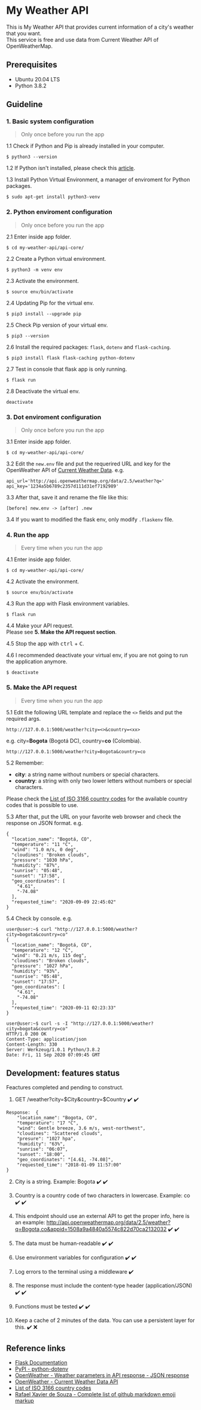 # My Weather API
This is My Weather API that provides current information of a city's weather that you want.<br>
This service is free and use data from Current Weather API of OpenWeatherMap.

## Prerequisites
* Ubuntu 20.04 LTS
* Python 3.8.2

## Guideline

### 1. Basic system configuration
> Only once before you run the app

1.1 Check if Python and Pip is already installed in your computer.
```
$ python3 --version
```

1.2 If Python isn't installed, please check this [article](https://docs.python-guide.org/starting/install3/linux/).

1.3 Install Python Virtual Environment, a manager of enviroment for Python packages.
```
$ sudo apt-get install python3-venv
```

### 2. Python enviroment configuration
> Only once before you run the app

2.1 Enter inside app folder.
```
$ cd my-weather-api/api-core/
```

2.2 Create a Python virtual environment.
```
$ python3 -m venv env
```

2.3 Activate the environment.
```
$ source env/bin/activate
```

2.4 Updating Pip for the virtual env.
```
$ pip3 install --upgrade pip
```

2.5 Check Pip version of your virtual env.
```
$ pip3 --version
```

2.6 Install the required packages: `flask`, `dotenv` and `flask-caching`.
```
$ pip3 install flask flask-caching python-dotenv
```

2.7 Test in console that flask app is only running.
```
$ flask run
```

2.8 Deactivate the virtual env.
```
deactivate
```

### 3. Dot enviroment configuration
> Only once before you run the app

3.1 Enter inside app folder.
```
$ cd my-weather-api/api-core/
```

3.2 Edit the `new.env` file and put the requerired URL and key for the OpenWeather API of [Current Weather Data](https://openweathermap.org/current). e.g.<br>
```
api_url='http://api.openweathermap.org/data/2.5/weather?q='
api_key='1234a5b6789c2357d111d31ef7192989'
```

3.3 After that, save it and rename the file like this:
```
[before] new.env -> [after] .new
```

3.4 If you want to modified the flask env, only modify `.flaskenv` file.

### 4. Run the app
> Every time when you run the app

4.1 Enter inside app folder.
```
$ cd my-weather-api/api-core/
```

4.2 Activate the environment.
```
$ source env/bin/activate
```

4.3 Run the app with Flask environment variables. 
```
$ flask run
```

4.4 Make your API request.<br>
Please see **5. Make the API request section**.

4.5 Stop the app with <kbd>ctrl</kbd> + <kbd>C</kbd>.

4.6 I recommended deactivate your virtual env, if you are not going to run the application anymore.
```
$ deactivate
```

### 5. Make the API request
> Every time when you run the app

5.1 Edit the following URL template and replace the `<>` fields and put the required args.
```
http://127.0.0.1:5000/weather?city=<>&country=<xx>
```

e.g. city=**Bogota** (Bogotá DC), country=**co** (Colombia).
```
http://127.0.0.1:5000/weather?city=Bogota&country=co
```

5.2 Remember:
* **city**: a string name without numbers or special characters.<br>
* **country**: a string with only two lower letters without numbers or special characters.

Please check the [List of ISO 3166 country codes](https://en.wikipedia.org/wiki/List_of_ISO_3166_country_codes) for the available country codes that is possible to use.

5.3 After that, put the URL on your favorite web browser and check the response on JSON format. e.g.<br>
```
{
  "location_name": "Bogotá, CO",
  "temperature": "11 °C",
  "wind": "1.0 m/s, 0 deg",
  "cloudines": "Broken clouds",
  "pressure": "1030 hPa",
  "humidity": "87%",
  "sunrise": "05:48",
  "sunset": "17:58",
  "geo_coordinates": [
    "4.61",
    "-74.08"
  ],
  "requested_time": "2020-09-09 22:45:02"
}
```

5.4 Check by console. e.g.<br>
```
user@user:~$ curl "http://127.0.0.1:5000/weather?city=bogota&country=co"
{
  "location_name": "Bogotá, CO", 
  "temperature": "12 °C", 
  "wind": "0.21 m/s, 115 deg", 
  "cloudines": "Broken clouds", 
  "pressure": "1027 hPa", 
  "humidity": "93%", 
  "sunrise": "05:48", 
  "sunset": "17:57", 
  "geo_coordinates": [
    "4.61", 
    "-74.08"
  ], 
  "requested_time": "2020-09-11 02:23:33"
}
```

```
user@user:~$ curl -s -I "http://127.0.0.1:5000/weather?city=bogota&country=co"
HTTP/1.0 200 OK
Content-Type: application/json
Content-Length: 330
Server: Werkzeug/1.0.1 Python/3.8.2
Date: Fri, 11 Sep 2020 07:09:45 GMT
```

## Development: features status
Feactures completed and pending to construct.

1. GET /weather?city=$City&country=$Country :heavy_check_mark: :heavy_check_mark:
```
Response:  {
    "location_name": "Bogota, CO",
    "temperature": "17 °C",
    "wind": Gentle breeze, 3.6 m/s, west-northwest",
    "cloudines": "Scattered clouds",
    "presure": "1027 hpa",
    "humidity": "63%",
    "sunrise": "06:07",
    "sunset": "18:00",
    "geo_coordinates": "[4.61, -74.08]",
    "requested_time": "2018-01-09 11:57:00"
}
```
2. City is a string. Example: Bogota :heavy_check_mark: :heavy_check_mark:

3. Country is a country code of two characters in lowercase. Example: co :heavy_check_mark: :heavy_check_mark:

4. This endpoint should use an external API to get the proper info, here is an example: http://api.openweathermap.org/data/2.5/weather?q=Bogota,co&appid=1508a9a4840a5574c822d70ca2132032 :heavy_check_mark: :heavy_check_mark:

5. The data must be human-readable :heavy_check_mark: :heavy_check_mark:

6. Use environment variables for configuration :heavy_check_mark: :heavy_check_mark:

7. Log errors to the terminal using a middleware :heavy_check_mark:

8. The response must include the content-type header (application/JSON) :heavy_check_mark: :heavy_check_mark:

9. Functions must be tested :heavy_check_mark: :heavy_check_mark:

10. Keep a cache of 2 minutes of the data. You can use a persistent layer for this. :heavy_check_mark: :x:


## Reference links
* [Flask Documentation](http://flask.pocoo.org/)
* [PyPI - python-dotenv](https://pypi.org/project/python-dotenv/)
* [OpenWeather - Weather parameters in API response - JSON response](https://openweathermap.org/current#current_JSON)
* [OpenWeather - Current Weather Data API](https://openweathermap.org/current)
* [List of ISO 3166 country codes](https://en.wikipedia.org/wiki/List_of_ISO_3166_country_codes)
* [Rafael Xavier de Souza - Complete list of github markdown emoji markup](https://gist.github.com/rxaviers/7360908)

<!--
## Information source
* [The Hitchhiker’s Guide to Python - Installing Python 3 on Linux](https://docs.python-guide.org/starting/install3/linux/)
* [Pythonise - Your first Flask app | Learning Flask Ep. 1](https://pythonise.com/series/learning-flask/your-first-flask-app)
* [Create and configure a Flask app to deploy on Cloud Foundry](https://github.com/afforeroc/flask-cf)
* [freeCodeCamp - How to build a JSON API with Python](https://www.freecodecamp.org/news/build-a-simple-json-api-in-python/)
* [Medium - OSError: [Errno 98] Address already in use Flask error](https://medium.com/@tessywangari05/oserror-errno-98-address-already-in-use-flask-error-ccbff65e2bb5)
* [tutorialspoint - How to convert unix timestamp string to readable date in Python?](https://www.tutorialspoint.com/How-to-convert-unix-timestamp-string-to-readable-date-in-Python#:~:text=How%20to%20convert%20unix%20timestamp%20string%20to%20readable%20date%20in%20Python%3F,-PythonServer%20Side&text=You%20can%20use%20the%20fromtimestamp,object%20corresponding%20to%20the%20timestamp.)
* [GeekforGeeks - Create a Weather app using Flask | Python](https://www.geeksforgeeks.org/create-a-weather-app-using-flask-python/)
* [Stack Overflow - Prevent Flask jsonify from sorting the data](https://stackoverflow.com/questions/43263356/prevent-flask-jsonify-from-sorting-the-data/43263483)
* [Stack Overflow - Multiple parameters in in Flask approute](https://stackoverflow.com/questions/15182696/multiple-parameters-in-in-flask-approute)
* [Stack Overflow - flask restful: passing parameters to GET request](https://stackoverflow.com/questions/30779584/flask-restful-passing-parameters-to-get-request)
* [Stack Overflow - How to check that a string contains only “a-z”, “A-Z” and “0-9” characters](https://stackoverflow.com/questions/57011986/how-to-check-that-a-string-contains-only-a-z-a-z-and-0-9-characters)
* [Stack Overflow - Regex to check if first 2 characters in a string are Alphabets](https://stackoverflow.com/questions/6311030/regex-to-check-if-first-2-characters-in-a-string-are-alphabets/6311081)
* [Stack Overflow - Forcing application/json MIME type in a view (Flask)](https://stackoverflow.com/questions/11945523/forcing-application-json-mime-type-in-a-view-flask)
* [Stack Overflow - Curl show Content-Type only](https://stackoverflow.com/questions/23675967/curl-show-content-type-only/23676198)
* [Stack Overflow - python jsonify dictionary in utf-8](https://stackoverflow.com/questions/14853694/python-jsonify-dictionary-in-utf-8)
* [parisnakitakejser/video-tutorial-python-code](https://github.com/parisnakitakejser/video-tutorial-python-code/tree/master/Flask)
* [Pretty Printed - Intro to Flask-Caching](https://www.youtube.com/watch?v=iO0sL6Vyfps)
* [Stack Overflow - What is the easiest way to get current GMT time in Unix timestamp format?](https://stackoverflow.com/questions/16755394/what-is-the-easiest-way-to-get-current-gmt-time-in-unix-timestamp-format)
-->